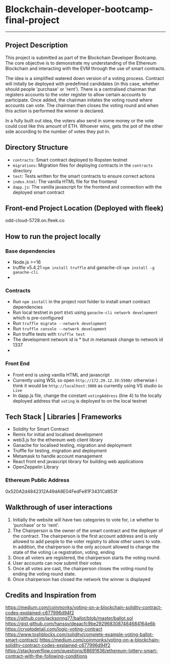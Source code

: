 # Blockchain-developer-bootcamp-final-project
---
## Project Description
This project is submitted as part of the Blockchain Developer Bootcamp. The core objective is to demonstrate my understanding of the Ethereum Blockchain and interacting with the EVM through the use of smart contracts. 

The idea is a simplified watered down version of a voting process. Contract will initally be deployed with predefined candidates (in this case, whether should people 'purchase' or 'rent'). There is a centralised chairman that registers accounts to the voter register to allow certain accounts to participate. Once added, the chairman initates the voting round where accounts can vote. The chairman then closes the voting round and when this action is performed the winner is declared. 

In a fully built out idea, the voters also send in some money or the vote could cost like this amount of ETH. Whoever wins, gets the pot of the other side according to the number of votes they put in. 

## Directory Structure
- `contracts`: Smart contract deployed to Ropsten testnet
- `migrations`: Migration files for deploying contracts in the `contracts` directory
- `test`: Tests written for the smart contracts to ensure correct actions
- `index.html`: The vanilla HTML file for the frontend
- `dapp.js`: The vanilla javascript for the frontend and connection with the deployed smart contract

## Front-end Project Location (Deployed with fleek)
odd-cloud-5728.on.fleek.co


## How to run the project locally
### Base dependencies
- Node.js >=16
- truffle v5.4.21 `npm install truffle` and ganache-cli `npm install -g ganache-cli`
- 
### Contracts
- Run `npm install` in the project root folder to install smart contract dependencies
- Run local testnet in port `8545` using `ganache-cli network development` which is pre-configured
- Run `truffle migrate --network development`
- Run `truffle console --network development`
- Run truffle tests with `truffle test`
- The development network id is * but in metamask change to network id 1337
- 

### Front End
- Front end is using vanilla HTML and javascript  
- Currently using WSL so open `http://172.29.12.39:5500/` otherwise i think it would be `http://localhost:3000` as currently using VS studio `Go Live`
- In dapp.js file, change the constant `votingAddress` (line 4) to the locally deployed address that `voting` is deployed to on the local testnet

## Tech Stack | Libraries | Frameworks
- Solidity for Smart Contract 
- Remix for initial and localised development
- web3.js for the ethereum web client library
- Ganache for localised testing, migration and deployment
- Truffle for testing, migration and deployment
- Metamask to handle account management 
- React front end javascript library for building web applications
- OpenZeppelin Library

### Ethereum Public Address 
0x520A2d4842312A49dA8E04FedFe81F3431Cd853f 

  
## Walkthrough of user interactions
1. Initially the website will have two categories to vote for, i.e whether to 'purchase' or to 'rent'.
2. The Chairperson is the owner of the smart contract and the deployer of the contract. The chairperson is the first account address and is only allowed to add people to the voter registry to allow other users to vote. In addition, the chairperson is the only account allowed to change the state of the voting i.e registration, voting, ending
3. Once all voters are registered, the chairperson starts the voting round. 
4. User accounts can now submit their votes
5. Once all votes are cast, the chairperson closes the voting round by ending the voting round state. 
6. Once chairperson has closed the network the winner is displayed

## Credits and Inspiration from
https://medium.com/coinmonks/voting-on-a-blockchain-solidity-contract-codes-explained-c677996d94f2
https://github.com/jacksonng77/ballot/blob/master/ballot.sol
https://gist.github.com/hanssv/deaacfc9be2929683087484684164e6b
https://cryptodetail.com/logic-voting-contract
https://www.toshblocks.com/solidity/complete-example-voting-ballot-smart-contract/
https://medium.com/coinmonks/voting-on-a-blockchain-solidity-contract-codes-explained-c677996d94f2
https://stackoverflow.com/questions/68691636/ethereum-lottery-smart-contract-with-the-following-conditions


